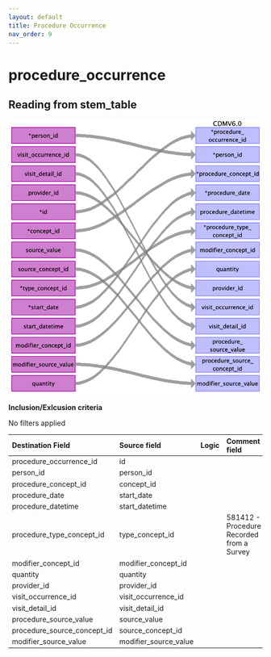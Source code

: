 ```yaml
---
layout: default
title: Procedure Occurrence
nav_order: 9
---
```


# procedure_occurrence

## Reading from stem_table

![](index_files/image15.png)

**Inclusion/Exlcusion criteria**

No filters applied

| Destination Field           | Source field          | Logic | Comment field |
|:----------------------------|:----------------------|:------|:--------------|
| procedure_occurrence_id     | id                    |       |               |
| person_id                   | person_id             |       |               |
| procedure_concept_id        | concept_id            |       |               |
| procedure_date              | start_date            |       |               |
| procedure_datetime          | start_datetime        |       |               |
| procedure_type_concept_id   | type_concept_id       |       |581412 - Procedure Recorded from a Survey|
| modifier_concept_id         | modifier_concept_id   |       |               |
| quantity                    | quantity              |       |               |
| provider_id                 | provider_id           |       |               |
| visit_occurrence_id         | visit_occurrence_id   |       |               |
| visit_detail_id             | visit_detail_id       |       |               |
| procedure_source_value      | source_value          |       |               |
| procedure_source_concept_id | source_concept_id     |       |               |
| modifier_source_value       | modifier_source_value |       |               |

